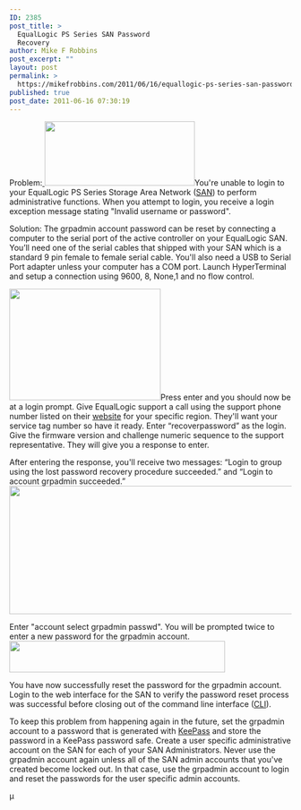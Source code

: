 ```yaml
---
ID: 2385
post_title: >
  EqualLogic PS Series SAN Password
  Recovery
author: Mike F Robbins
post_excerpt: ""
layout: post
permalink: >
  https://mikefrobbins.com/2011/06/16/equallogic-ps-series-san-password-recovery/
published: true
post_date: 2011-06-16 07:30:19
---
```

Problem:<a href="http://mikefrobbins.com/wp-content/uploads/2011/06/san-pw-recovery0.png">
</a><a href="http://mikefrobbins.com/wp-content/uploads/2011/06/san-pw-recovery0.png"><img class="alignleft size-full wp-image-2387" title="san-pw-recovery0" src="http://mikefrobbins.com/wp-content/uploads/2011/06/san-pw-recovery0.png" alt="" width="268" height="115" /></a>You're unable to login to your EqualLogic PS Series Storage Area Network (<a href="http://en.wikipedia.org/wiki/Storage_area_network" target="_blank">SAN</a>) to perform<a href="http://mikefrobbins.com/wp-content/uploads/2011/06/san-pw-recovery0.png">
</a> administrative functions. When you attempt to login, you receive a login exception message stating "Invalid username or password".

Solution:
The grpadmin account password can be reset by connecting a computer to the serial port of the active controller on your EqualLogic SAN. You’ll need one of the serial cables that shipped with your SAN which is a standard 9 pin female to female serial cable. You'll also need a USB to Serial Port adapter unless your computer has a COM port. Launch HyperTerminal and setup a connection using 9600, 8, None,1 and no flow control.

<a href="http://mikefrobbins.com/wp-content/uploads/2011/06/san-pw-recovery1.png"><img class="alignright size-full wp-image-2382" title="san-pw-recovery1" src="http://mikefrobbins.com/wp-content/uploads/2011/06/san-pw-recovery1.png" alt="" width="270" height="199" /></a>Press enter and you should now be at a login prompt. Give EqualLogic support a call using the support phone number listed on their <a href="http://support.dell.com/support/topics/global.aspx/support/enterprise_support/en/equal_logic?c=us&amp;l=en&amp;s=bsdr" target="_blank">website</a> for your specific region. They'll want your service tag number so have it ready. Enter “recoverpassword” as the login. Give the firmware version and challenge numeric sequence to the support representative. They will give you a response to enter.

After entering the response, you'll receive two messages: “Login to group using the lost password recovery procedure succeeded.” and “Login to account grpadmin succeeded.”
<a href="http://mikefrobbins.com/wp-content/uploads/2011/06/san-pw-recovery2.png"><img class="alignnone size-full wp-image-2383" title="san-pw-recovery2" src="http://mikefrobbins.com/wp-content/uploads/2011/06/san-pw-recovery2.png" alt="" width="640" height="229" /></a>

Enter "account select grpadmin passwd". You will be prompted twice to enter a new password for the grpadmin account.
<a href="http://mikefrobbins.com/wp-content/uploads/2011/06/san-pw-recovery3.png"><img class="alignnone size-full wp-image-2384" title="san-pw-recovery3" src="http://mikefrobbins.com/wp-content/uploads/2011/06/san-pw-recovery3.png" alt="" width="385" height="56" /></a>

You have now successfully reset the password for the grpadmin account. Login to the web interface for the SAN to verify the password reset process was successful before closing out of the command line interface (<a href="http://en.wikipedia.org/wiki/Command-line_interface" target="_blank">CLI</a>).

To keep this problem from happening again in the future, set the grpadmin account to a password that is generated with <a href="http://keepass.info/" target="_blank">KeePass</a> and store the password in a KeePass password safe. Create a user specific administrative account on the SAN for each of your SAN Administrators. Never use the grpadmin account again unless all of the SAN admin accounts that you've created become locked out. In that case, use the grpadmin account to login and reset the passwords for the user specific admin accounts.

µ